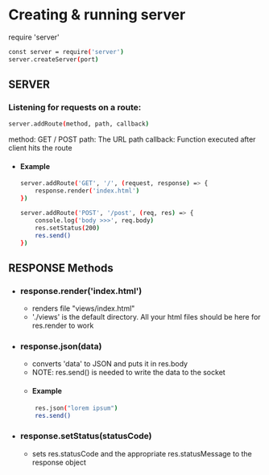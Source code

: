 # Creating & running server
require 'server'
```sh
const server = require('server')
server.createServer(port)
```

## SERVER
### Listening for requests on a route:
```sh
server.addRoute(method, path, callback)
```
method: GET / POST
path: The URL path
callback: Function executed after client hits the route
- #### Example
    ```sh
    server.addRoute('GET', '/', (request, response) => {
        response.render('index.html')
    })
    ```
    ```sh
    server.addRoute('POST', '/post', (req, res) => {
        console.log('body >>>', req.body)
        res.setStatus(200)
        res.send()
    })
    ```

## RESPONSE Methods
- ### response.render('index.html')
    - renders file "views/index.html"
    - './views' is the default directory. All your html files should be here for         res.render to work
- ### response.json(data)
    - converts 'data' to JSON and puts it in res.body
    - NOTE: res.send() is needed to write the data to the socket
    - #### Example
    ```sh
        res.json("lorem ipsum")
        res.send()
    ```
- ### response.setStatus(statusCode)
    - sets res.statusCode and the appropriate res.statusMessage to the response object
